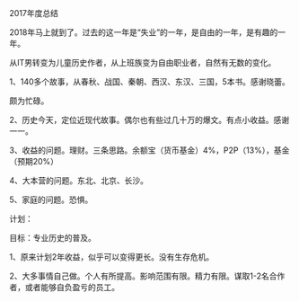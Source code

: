 2017年度总结



2018年马上就到了。过去的这一年是“失业”的一年，是自由的一年，是有趣的一年。



从IT男转变为儿童历史作者，从上班族变为自由职业者，自然有无数的变化。



1、140多个故事，从春秋、战国、秦朝、西汉、东汉、三国，5本书。感谢晓蕾。

颇为忙碌。

2、历史今天，定位近现代故事。偶尔也有些过几十万的爆文。有点小收益。感谢一一。

3、收益的问题。理财。三条思路。余额宝（货币基金）4%，P2P（13%），基金（预期20%）

4、大本营的问题。东北、北京、长沙。

5、家庭的问题。恐惧。



计划：

目标：专业历史的普及。

1、原来计划2年收益，似乎可以变得更长。没有生存危机。

2、大多事情自己做。个人有所提高。影响范围有限。精力有限。谋取1-2名合作者，或者能够自负盈亏的员工。











